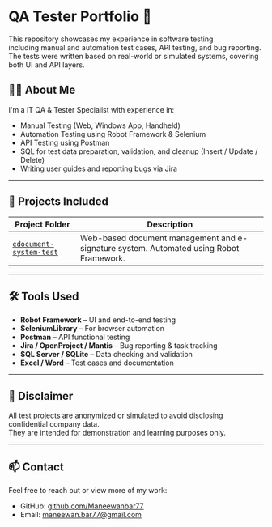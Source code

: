 # QA Tester Portfolio 🎯

This repository showcases my experience in software testing  
including manual and automation test cases, API testing, and bug reporting.  
The tests were written based on real-world or simulated systems, covering both UI and API layers.

## 👨‍💻 About Me
I'm a IT QA & Tester Specialist with experience in:
- Manual Testing (Web, Windows App, Handheld)
- Automation Testing using Robot Framework & Selenium
- API Testing using Postman
- SQL for test data preparation, validation, and cleanup (Insert / Update / Delete)
- Writing user guides and reporting bugs via Jira

---

## 🧪 Projects Included

| Project Folder | Description |
|----------------|-------------|
| [`edocument-system-test`](./edocument-system-test) | Web-based document management and e-signature system. Automated using Robot Framework. |

---

## 🛠️ Tools Used

- **Robot Framework** – UI and end-to-end testing
- **SeleniumLibrary** – For browser automation
- **Postman** – API functional testing
- **Jira / OpenProject / Mantis** – Bug reporting & task tracking
- **SQL Server / SQLite** – Data checking and validation
- **Excel / Word** – Test cases and documentation

---

## 📌 Disclaimer
All test projects are anonymized or simulated to avoid disclosing confidential company data.  
They are intended for demonstration and learning purposes only.

---

## 📫 Contact
Feel free to reach out or view more of my work:

- GitHub: [github.com/Maneewanbar77](https://github.com/Maneewanbar77)
- Email: maneewan.bar77@gmail.com
